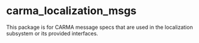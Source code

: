 # carma_localization_msgs

This package is for CARMA message specs that are used in the localization subsystem or its provided interfaces. 